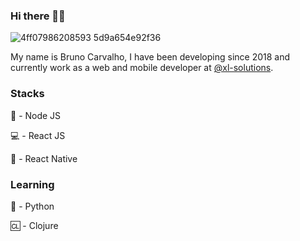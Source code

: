 ### Hi there 🖖🏻

![4ff07986208593 5d9a654e92f36](https://user-images.githubusercontent.com/38473461/88470567-49840980-ced4-11ea-857d-cc350da9dd92.gif)

My name is Bruno Carvalho, I have been developing since 2018 and currently work as a web and mobile developer at [@xl-solutions](https://github.com/xl-solutions).

### Stacks

:dragon: - Node JS

:computer: - React JS

:iphone: - React Native

### Learning

:snake: - Python

:cl: - Clojure

